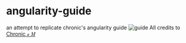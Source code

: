 # angularity-guide
an attempt to replicate chronic's angularity guide
![guide](https://github.com/user-attachments/assets/ed27d682-60a5-4d19-825b-dab8bcff3f63)
All credits to [Chronic 𝓍 𝑀](https://www.youtube.com/@CHRONIC-M)
